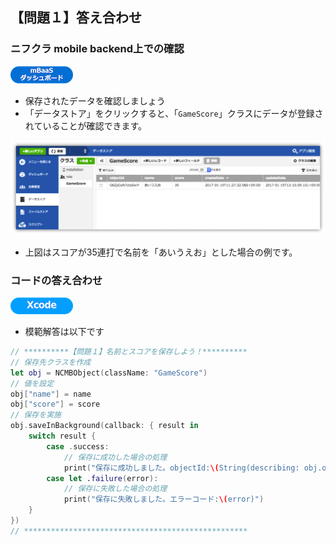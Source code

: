 ## 【問題１】答え合わせ

### ニフクラ mobile backend上での確認
![mBaaS](/readme-img/mBaaS.png)

* 保存されたデータを確認しましょう
 * 「データストア」をクリックすると、「`GameScore`」クラスにデータが登録されていることが確認できます。

![ans1-1](/readme-img/ans1-1.png)

* 上図はスコアが35連打で名前を「あいうえお」とした場合の例です。

### コードの答え合わせ

![Xcode](/readme-img/Xcode.png)

* 模範解答は以下です

```swift
// **********【問題１】名前とスコアを保存しよう！**********
// 保存先クラスを作成
let obj = NCMBObject(className: "GameScore")
// 値を設定
obj["name"] = name
obj["score"] = score
// 保存を実施
obj.saveInBackground(callback: { result in
    switch result {
        case .success:
            // 保存に成功した場合の処理
            print("保存に成功しました。objectId:\(String(describing: obj.objectId))")
        case let .failure(error):
            // 保存に失敗した場合の処理
            print("保存に失敗しました。エラーコード:\(error)")
    }
})
// **************************************************
```
